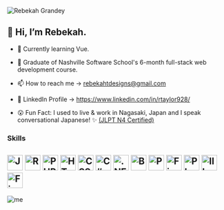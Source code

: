 ![Rebekah Grandey](https://user-images.githubusercontent.com/110506731/212781149-a1d6c8d4-0623-4eed-984e-573f20c2060e.jpg)


## 👋 Hi, I’m Rebekah.
- 🌱 Currently learning Vue. 
- 🏅 Graduate of Nashville Software School's 6-month full-stack web development course.
- 📫 How to reach me -> rebekahtdesigns@gmail.com 
- 🔗 LinkedIn Profile -> https://www.linkedin.com/in/rtaylor928/

- 😮 Fun Fact: I used to live & work in Nagasaki, Japan and I speak conversational Japanese! ✨ <a href="https://www.jlpt.jp/e/about/levelsummary.html">(JLPT N4 Certified)</a>


### Skills

<a href="https://developer.mozilla.org/en-US/docs/Web/JavaScript" target="_blank" rel="noreferrer"><img src="https://raw.githubusercontent.com/danielcranney/readme-generator/main/public/icons/skills/javascript-colored.svg" width="36" height="36" margin="5" alt="JavaScript" /></a>
<a href="https://reactjs.org/" target="_blank" rel="noreferrer"><img src="https://raw.githubusercontent.com/danielcranney/readme-generator/main/public/icons/skills/react-colored.svg" width="36" height="36" alt="React" /></a>
<a href="https://www.php.net/" target="_blank" rel="noreferrer"><img src="https://raw.githubusercontent.com/danielcranney/readme-generator/main/public/icons/skills/php.svg" width="36" height="36" alt="PHP" /></a>
<a href="https://developer.mozilla.org/en-US/docs/Glossary/HTML5" target="_blank" rel="noreferrer"><img src="https://raw.githubusercontent.com/danielcranney/readme-generator/main/public/icons/skills/html5-colored.svg" width="36" height="36" alt="HTML5" /></a>
<a href="https://www.w3.org/TR/CSS/#css" target="_blank" rel="noreferrer"><img src="https://raw.githubusercontent.com/danielcranney/readme-generator/main/public/icons/skills/css3-colored.svg" width="36" height="36" alt="CSS3" /></a>
<a href="https://docs.microsoft.com/en-us/dotnet/csharp/" target="_blank" rel="noreferrer"><img src="https://profilinator.rishav.dev/skills-assets/csharp-original.svg" alt="C#" height="36" /></a>
<a href="https://dotnet.microsoft.com/download/dotnet-framework" target="_blank" rel="noreferrer"><img src="https://profilinator.rishav.dev/skills-assets/dot-net-original-wordmark.svg" alt=".NET" height="36" /></a>
<a href="https://getbootstrap.com/" target="_blank" rel="noreferrer"><img src="https://raw.githubusercontent.com/danielcranney/readme-generator/main/public/icons/skills/bootstrap-colored.svg" width="36" height="36" alt="Bootstrap" /></a>
<a href="https://www.postgresql.org/" target="_blank" rel="noreferrer"><img src="https://raw.githubusercontent.com/danielcranney/profileme-dev/4442a351ea1871ad8ba08a4ec82cb8eae9d73b8b/public/icons/skills/postgresql-colored.svg" width="36" height="36" alt="PostgreSQL" /></a>
<a href="https://firebase.google.com/" target="_blank" rel="noreferrer"><img src="https://raw.githubusercontent.com/danielcranney/readme-generator/main/public/icons/skills/firebase-colored.svg" width="36" height="36" alt="Firebase" /></a>
<a href="https://www.adobe.com/uk/products/photoshop.html" target="_blank" rel="noreferrer"><img src="https://raw.githubusercontent.com/danielcranney/readme-generator/main/public/icons/skills/photoshop-colored.svg" width="36" height="36" alt="Photoshop" /></a>
<a href="https://www.adobe.com/uk/products/illustrator.html" target="_blank" rel="noreferrer"><img src="https://raw.githubusercontent.com/danielcranney/readme-generator/main/public/icons/skills/illustrator-colored.svg" width="36" height="36" alt="Illustrator" /></a>
<a href="https://www.figma.com/" target="_blank" rel="noreferrer"><img src="https://raw.githubusercontent.com/danielcranney/readme-generator/main/public/icons/skills/figma-colored.svg" width="36" height="36" alt="Figma" /></a>
--

<p align="left"> <img src="https://komarev.com/ghpvc/?username=rebekahgrandey&label=Profile%20views&color=ac3de3&style=flat" alt="me" /> </p>
 
<!---
rebekahgrandey/rebekahgrandey is a ✨ special ✨ repository because its `README.md` (this file) appears on your GitHub profile.
You can click the Preview link to take a look at your changes.
--->
